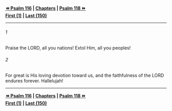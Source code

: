   
**[⏪ Psalm 116](./Psalm%20116.md) | [Chapters](./_index.md) | [Psalm 118 ⏩](./Psalm%20118.md)**  
**[First (1)](./Psalm%201.md) | [Last (150)](./Psalm%20150.md)**  
  
---  
  
###### 1  
Praise the LORD, all you nations! Extol Him, all you peoples!  
  
###### 2  
For great is His loving devotion toward us, and the faithfulness of the LORD endures forever. Hallelujah!  
  
  
---  
  
**[⏪ Psalm 116](./Psalm%20116.md) | [Chapters](./_index.md) | [Psalm 118 ⏩](./Psalm%20118.md)**  
**[First (1)](./Psalm%201.md) | [Last (150)](./Psalm%20150.md)**  
  
